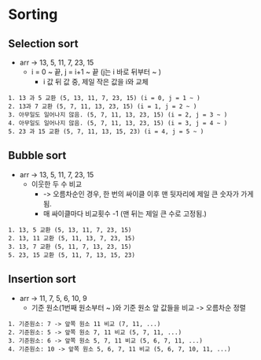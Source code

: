 # Sorting

## Selection sort
* arr -> 13, 5, 11, 7, 23, 15
  * i = 0 ~ 끝, j = i+1 ~ 끝 (j는 i 바로 뒤부터 ~ )
    * i 값 뒤 값 중, 제일 작은 값을 i와 교체
```
1. 13 과 5 교환 (5, 13, 11, 7, 23, 15) (i = 0, j = 1 ~ )
2. 13과 7 교환 (5, 7, 11, 13, 23, 15) (i = 1, j = 2 ~ )
3. 아무일도 일어나지 않음. (5, 7, 11, 13, 23, 15) (i = 2, j = 3 ~ )
4. 아무일도 일어나지 않음. (5, 7, 11, 13, 23, 15) (i = 3, j = 4 ~ )
5. 23 과 15 교환 (5, 7, 11, 13, 15, 23) (i = 4, j = 5 ~ ) 
```

## Bubble sort
* arr -> 13, 5, 11, 7, 23, 15
  * 이웃한 두 수 비교
    * -> 오름차순인 경우, 한 번의 싸이클 이후 맨 뒷자리에 제일 큰 숫자가 가게 됨.
    * 매 싸이클마다 비교횟수 -1 (맨 뒤는 제일 큰 수로 고정됨.)
```
1. 13, 5 교환 (5, 13, 11, 7, 23, 15)
2. 13, 11 교환 (5, 11, 13, 7, 23, 15)
3. 13, 7 교환 (5, 11, 7, 13, 23, 15)
5. 23, 15 교환 (5, 11, 7, 13, 15, 23) 
```

## Insertion sort
* arr ->  11, 7, 5, 6, 10, 9
  * 기준 원소(1번째 원소부터 ~ )와 기준 원소 앞 값들을 비교 -> 오름차순 정렬
```
1. 기준원소: 7 -> 앞쪽 원소 11 비교 (7, 11, ...)
2. 기준원소: 5 -> 앞쪽 원소 7, 11 비교 (5, 7, 11, ...)
3. 기준원소: 6 -> 앞쪽 원소 5, 7, 11 비교 (5, 6, 7, 11, ...)
4. 기준원소: 10 -> 앞쪽 원소 5, 6, 7, 11 비교 (5, 6, 7, 10, 11, ...) 
```